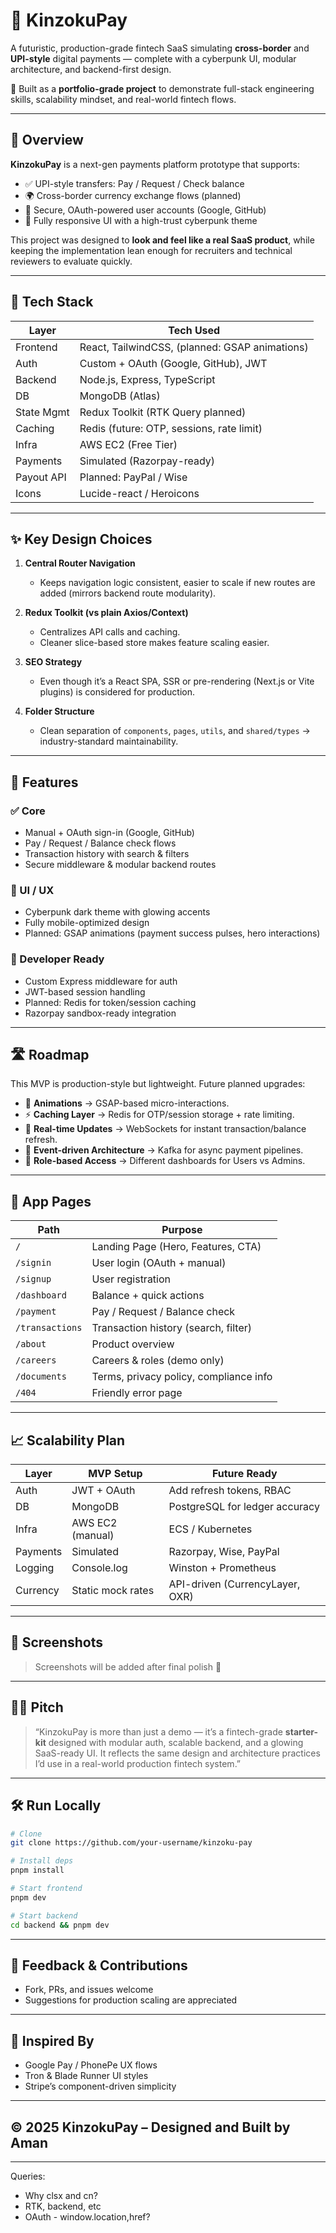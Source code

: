 # 🚀 KinzokuPay

A futuristic, production-grade fintech SaaS simulating **cross-border** and **UPI-style** digital payments — complete with a cyberpunk UI, modular architecture, and backend-first design.

📌 Built as a **portfolio-grade project** to demonstrate full-stack engineering skills, scalability mindset, and real-world fintech flows.

---

## 🎯 Overview

**KinzokuPay** is a next-gen payments platform prototype that supports:

* ✅ UPI-style transfers: Pay / Request / Check balance
* 🌍 Cross-border currency exchange flows (planned)
* 🔐 Secure, OAuth-powered user accounts (Google, GitHub)
* 📱 Fully responsive UI with a high-trust cyberpunk theme

This project was designed to **look and feel like a real SaaS product**, while keeping the implementation lean enough for recruiters and technical reviewers to evaluate quickly.

---

## 🧱 Tech Stack

| Layer      | Tech Used                                      |
| ---------- | ---------------------------------------------- |
| Frontend   | React, TailwindCSS, (planned: GSAP animations) |
| Auth       | Custom + OAuth (Google, GitHub), JWT           |
| Backend    | Node.js, Express, TypeScript                   |
| DB         | MongoDB (Atlas)                                |
| State Mgmt | Redux Toolkit (RTK Query planned)              |
| Caching    | Redis (future: OTP, sessions, rate limit)      |
| Infra      | AWS EC2 (Free Tier)                            |
| Payments   | Simulated (Razorpay-ready)                     |
| Payout API | Planned: PayPal / Wise                         |
| Icons      | Lucide-react / Heroicons                       |

---

## ✨ Key Design Choices

1. **Central Router Navigation**

   * Keeps navigation logic consistent, easier to scale if new routes are added (mirrors backend route modularity).

2. **Redux Toolkit (vs plain Axios/Context)**

   * Centralizes API calls and caching.
   * Cleaner slice-based store makes feature scaling easier.

3. **SEO Strategy**

   * Even though it’s a React SPA, SSR or pre-rendering (Next.js or Vite plugins) is considered for production.

4. **Folder Structure**

   * Clean separation of `components`, `pages`, `utils`, and `shared/types` → industry-standard maintainability.

---

## 🔐 Features

### ✅ Core

* Manual + OAuth sign-in (Google, GitHub)
* Pay / Request / Balance check flows
* Transaction history with search & filters
* Secure middleware & modular backend routes

### 🎨 UI / UX

* Cyberpunk dark theme with glowing accents
* Fully mobile-optimized design
* Planned: GSAP animations (payment success pulses, hero interactions)

### 🔧 Developer Ready

* Custom Express middleware for auth
* JWT-based session handling
* Planned: Redis for token/session caching
* Razorpay sandbox-ready integration

---

## 🛣️ Roadmap

This MVP is production-style but lightweight. Future planned upgrades:

* 🎨 **Animations** → GSAP-based micro-interactions.
* ⚡ **Caching Layer** → Redis for OTP/session storage + rate limiting.
* 🔄 **Real-time Updates** → WebSockets for instant transaction/balance refresh.
* 📨 **Event-driven Architecture** → Kafka for async payment pipelines.
* 🔐 **Role-based Access** → Different dashboards for Users vs Admins.

---

## 🧩 App Pages

| Path            | Purpose                                |
| --------------- | -------------------------------------- |
| `/`             | Landing Page (Hero, Features, CTA)     |
| `/signin`       | User login (OAuth + manual)            |
| `/signup`       | User registration                      |
| `/dashboard`    | Balance + quick actions                |
| `/payment`      | Pay / Request / Balance check          |
| `/transactions` | Transaction history (search, filter)   |
| `/about`        | Product overview                       |
| `/careers`      | Careers & roles (demo only)            |
| `/documents`    | Terms, privacy policy, compliance info |
| `/404`          | Friendly error page                    |

---

## 📈 Scalability Plan

| Layer    | MVP Setup         | Future Ready                    |
| -------- | ----------------- | ------------------------------- |
| Auth     | JWT + OAuth       | Add refresh tokens, RBAC        |
| DB       | MongoDB           | PostgreSQL for ledger accuracy  |
| Infra    | AWS EC2 (manual)  | ECS / Kubernetes                |
| Payments | Simulated         | Razorpay, Wise, PayPal          |
| Logging  | Console.log       | Winston + Prometheus            |
| Currency | Static mock rates | API-driven (CurrencyLayer, OXR) |

---

## 📸 Screenshots

> Screenshots will be added after final polish 🎨

---

## 🧑‍💼 Pitch

> “KinzokuPay is more than just a demo — it’s a fintech-grade **starter-kit** designed with modular auth, scalable backend, and a glowing SaaS-ready UI. It reflects the same design and architecture practices I’d use in a real-world production fintech system.”

---

## 🛠️ Run Locally

```bash
# Clone
git clone https://github.com/your-username/kinzoku-pay

# Install deps
pnpm install

# Start frontend
pnpm dev

# Start backend
cd backend && pnpm dev
```

---

## 🤝 Feedback & Contributions

* Fork, PRs, and issues welcome
* Suggestions for production scaling are appreciated

---

## 🧠 Inspired By

* Google Pay / PhonePe UX flows
* Tron & Blade Runner UI styles
* Stripe’s component-driven simplicity

---

## © 2025 KinzokuPay – Designed and Built by Aman

---


Queries:

- Why clsx and cn?
- RTK, backend, etc
- OAuth - window.location,href?